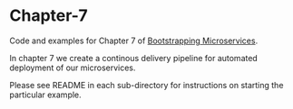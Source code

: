 # Chapter-7

Code and examples for Chapter 7 of [Bootstrapping Microservices](https://www.bootstrapping-microservices.com).

In chapter 7 we create a continous delivery pipeline for automated deployment of our microservices.

Please see README in each sub-directory for instructions on starting the particular example.